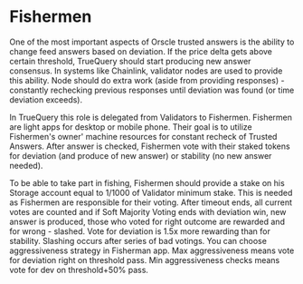 # Fishermen

One of the most important aspects of Orscle trusted answers is the ability to change feed answers based on deviation. If the price delta gets above certain threshold, TrueQuery should start producing new answer consensus. In systems like Chainlink, validator nodes are used to provide this ability. Node should do extra work (aside from providing responses) - constantly rechecking previous responses until deviation was found (or time deviation exceeds).&#x20;

In TrueQuery this role is delegated from Validators to Fishermen. Fishermen are light apps for desktop or mobile phone. Their goal is to utilize Fishermen's owner' machine resources for constant recheck of Trusted Answers. After answer is checked, Fishermen vote with their staked tokens for deviation (and produce of new answer) or stability (no new answer needed).&#x20;

To be able to take part in fishing, Fishermen should provide a stake on his Storage account equal to 1/1000 of Validator minimum stake. This is needed as Fishermen are responsible for their voting. After timeout ends, all current votes are counted and if Soft Majority Voting ends with deviation win, new answer is produced, those who voted for right outcome are rewarded and for wrong - slashed. Vote for deviation is 1.5x more rewarding than for stability. Slashing occurs after series of bad votings. You can choose aggressiveness strategy in Fisherman app. Max aggressiveness means vote for deviation right on threshold pass. Min aggressiveness checks means vote for dev on threshold+50% pass.

